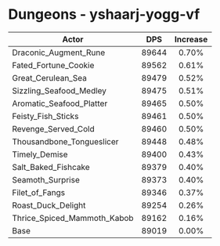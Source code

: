 # Dungeons - yshaarj-yogg-vf
| Actor | DPS | Increase |
|---|:---:|:---:|
|Draconic_Augment_Rune|89644|0.70%|
|Fated_Fortune_Cookie|89562|0.61%|
|Great_Cerulean_Sea|89479|0.52%|
|Sizzling_Seafood_Medley|89475|0.51%|
|Aromatic_Seafood_Platter|89465|0.50%|
|Feisty_Fish_Sticks|89461|0.50%|
|Revenge_Served_Cold|89460|0.50%|
|Thousandbone_Tongueslicer|89448|0.48%|
|Timely_Demise|89400|0.43%|
|Salt_Baked_Fishcake|89379|0.40%|
|Seamoth_Surprise|89373|0.40%|
|Filet_of_Fangs|89346|0.37%|
|Roast_Duck_Delight|89254|0.26%|
|Thrice_Spiced_Mammoth_Kabob|89162|0.16%|
|Base|89019|0.00%|
